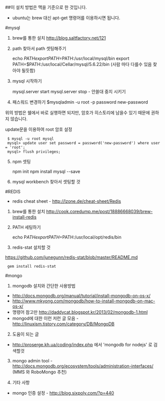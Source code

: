 ##이 설치 방법은 맥을 기준으로 한 것입니다.  
* ubuntu는 brew 대신 apt-get 명령어를 이용하시면 됩니다. 

#mysql
1) brew를 통한 설치  http://blog.saltfactory.net/121

2) path 찾아서 path 셋팅해주기 

    echo $PATH
    export PATH=$PATH:/usr/local/mysql/bin
    export PATH=$PATH:/usr/local/Cellar/mysql/5.6.22/bin
    (사람 마다 다를수 있음 찾아야 될듯함) 

3) mysql 시작하기

     mysql.server start
     mysql.server stop  - 안쓸대 중지 시키기

4) 패스워드 변경하기
     $mysqladmin -u root -p password new-password

위의 방법은 쉘에서 바로 실행하면 되지만, 암호가 히스토리에 남을수 있기 때문에 권하지 않습니다.

update문을 이용하여 root 암호 설정

     $ mysql -u root mysql
     mysql> update user set password = password('new-password') where user = 'root';
     mysql> flush privileges;

5) npm 셋팅   

     npm init 
     npm install mysql --save 


6) mysql workbench 찾아서 셋팅할 것 


#REDIS
* redis cheat sheet - http://lzone.de/cheat-sheet/Redis

1) brew를 통한 설치  http://cook.coredump.me/post/18886668039/brew-install-redis 

2) PATH 세팅하기

     echo P$ATH 
     export PATH=$PATH:/usr/local/opt/redis/bin
    

3) redis-stat 설치할 것 

https://github.com/junegunn/redis-stat/blob/master/README.md 

     gem install redis-stat

#mongo 
1)  mongodb 설치와 간단한 사용방법 

* http://docs.mongodb.org/manual/tutorial/install-mongodb-on-os-x/ 
* http://www.mkyong.com/mongodb/how-to-install-mongodb-on-mac-os-x/ 
* 명령어 참고만 http://daddycat.blogspot.kr/2013/02/mongodb-1.html
* mongod에 대한 이런 저런 글 모음 - http://linuxism.tistory.com/category/DB/MongoDB 

2) 도움이 되는 글 
* http://proserge.kh.ua/coding/index.php 에서 'mongodb for nodejs' 로 검색할것

3)  mongo admin tool - http://docs.mongodb.org/ecosystem/tools/administration-interfaces/  (MMS 와 RoboMongo 추천) 

4) 기타 사항
* mongo 인증 설정 - http://blog.sixpoly.com/?p=440 
